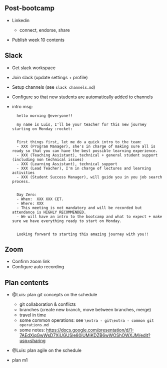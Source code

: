 


## Post-bootcamp

- Linkedin
  - connect, endorse, share

- Publish week 10 contents


## Slack
- Get slack workspace
- Join slack (update settings + profile)
- Setup channels (see `slack channels.md`)
- Configure so that new students are automatically added to channels

- intro msg:
    ``` 
      hello morning @everyone!!

      my name is Luis, I'll be your teacher for this new journey starting on Monday :rocket:
      
      
      First things first, let me do a quick intro to the team:
      - XXX (Program Manager), she's in charge of making sure all is ready so that you can have the best possible learning experience.
      - XXX (Teaching Assistant), technical + general student support (including non technical issues)
      - XXX (Learning Assistant), technical support
      - XXX (Lead Teacher), I'm in charge of lectures and learning activities
      - XXX (Student Success Manager), will guide you in you job search process.
      
      
      Day Zero:
      - When:  XXX XXX CET.
      - Where: XXX
      - This meeting is not mandatory and will be recorded but attendance is HIGHLY RECOMMENDED.
      - We will have an intro to the bootcamp and what to expect + make sure we have everything ready to start on Monday.
      
      
      Looking forward to starting this amazing journey with you!!
    ```


## Zoom
- Confirm zoom link
- Configure auto recording


## Plan contents
- @Luis: plan git concepts on the schedule
  - git collaboration & conflicts
  - branches (create new branch, move between branches, merge)
  - travel in time
  - some common operations: see `\extra - git\extra - common git operations.md` 
  - some notes: https://docs.google.com/presentation/d/1-7AEdXiqGwWsD7XiUGUSle80iUMiKDZB6wWOShOWXJM/edit?usp=sharing

- @Luis: plan agile on the schedule

- plan m1

